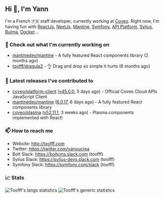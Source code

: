 ## Hi 👋, I'm Yann

I'm a French 🇫🇷 staff developer, currently working at [Coveo](https://www.coveo.com).
Right now, I'm having fun with [ReactJs](https://reactjs.org/), [NextJs](https://nextjs.org/), [Mantine](https://mantine.dev/), [Symfony](https://symfony.com/), [API Platform](https://api-platform.com/), [Sylius](https://sylius.com/), [Bulma](https://bulma.io/), [Docker](https://www.docker.com/)...

### 👷 Check out what I'm currently working on

- [mantinedev/mantine](https://github.com/mantinedev/mantine) - A fully featured React components library (2 months ago)
- [toofff/dragula2](https://github.com/toofff/dragula2) - :ok_hand: Drag and drop so simple it hurts (6 months ago)

### 🔭 Latest releases I've contributed to

- [coveo/platform-client](https://github.com/coveo/platform-client) ([v45.0.0](https://github.com/coveo/platform-client/releases/tag/v45.0.0), 5 days ago) - Official Coveo Cloud APIs JavaScript Client
- [mantinedev/mantine](https://github.com/mantinedev/mantine) ([6.0.17](https://github.com/mantinedev/mantine/releases/tag/6.0.17), 6 days ago) - A fully featured React components library
- [coveo/plasma](https://github.com/coveo/plasma) ([v52.11.1](https://github.com/coveo/plasma/releases/tag/v52.11.1), 3 weeks ago) - Plasma components implemented with React!

### 📫 How to reach me

- Website: http://toofff.com
- Twitter: https://twitter.com/yanoucrea
- Bolt Slack: https://boltcms.slack.com (toofff)
- Sylius Slack: https://sylius-devs.slack.com (toofff)
- Symfony Slack: https://symfony.com/slack (toofff)

### 📈 Stats

<img src="https://github-readme-stats.vercel.app/api/top-langs/?username=toofff&theme=transparent&hide_progress=true" alt="Toofff's langs statistics" />

<img src="https://github-readme-stats.vercel.app/api?username=toofff&show_icons=true&theme=transparent" alt="Toofff's generic statistics" />
